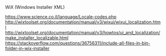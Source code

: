 WiX (Windows Installer XML)

https://www.science.co.il/language/Locale-codes.php
http://wixtoolset.org/documentation/manual/v3/wixui/wixui_localization.html
http://wixtoolset.org/documentation/manual/v3/howtos/ui_and_localization/make_installer_localizable.html
https://stackoverflow.com/questions/36756311/include-all-files-in-bin-folder-in-wix-installer
